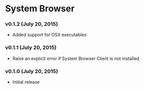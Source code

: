 System Browser
==============

### v0.1.2 (July 20, 2015)

* Added support for OSX executables

### v0.1.1 (July 20, 2015)

* Raise an explicit error if System Browser Client is not installed

### v0.1.0 (July 20, 2015)

* Initial release
